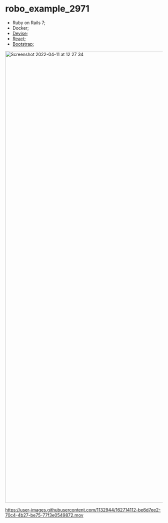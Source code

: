 # robo_example_2971

- Ruby on Rails 7;
- Docker;
- [Devise](https://github.com/heartcombo/devise);
- [React](https://github.com/reactjs/react-rails);
- [Bootstrap](https://getbootstrap.com/docs/5.1/getting-started/introduction/);

<img width="1440" alt="Screenshot 2022-04-11 at 12 27 34" src="https://user-images.githubusercontent.com/1132944/162709467-aa53c1ae-7c23-4c58-b3b3-71f4ad975d2c.png">

https://user-images.githubusercontent.com/1132944/162714112-be6d7ee2-70c4-4b27-be75-77f3e0549872.mov
